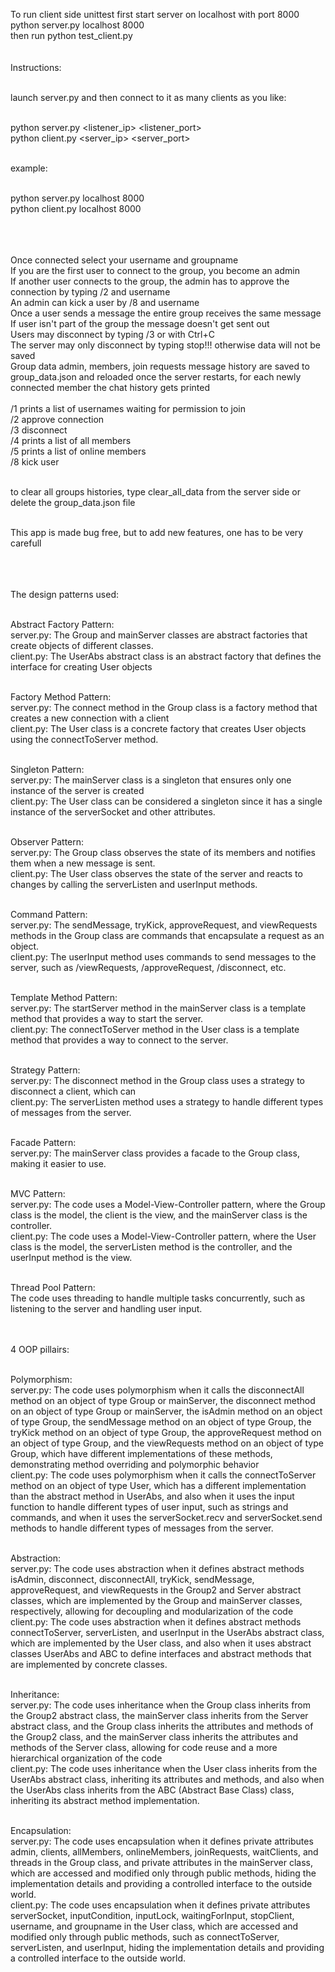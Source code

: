 To run client side unittest first start server on localhost with port 8000<br>
python server.py localhost 8000<br>
then run python test_client.py<br><br><br>
Instructions:<br><br>

launch server.py and then connect to it as many clients as you like:<br><br>

python server.py <listener_ip> <listener_port><br>
python client.py <server_ip> <server_port><br><br>

example:<br><br>

python server.py localhost 8000<br>
python client.py localhost 8000<br>
<br><br><br>


Once connected select your username and groupname<br>
If you are the first user to connect to the group, you become an admin<br>
If another user connects to the group, the admin has to approve the connection by typing /2 and username<br>
An admin can kick a user by /8 and username<br>
Once a user sends a message the entire group receives the same message<br>
If user isn't part of the group the message doesn't get sent out<br>
Users may disconnect by typing /3 or with Ctrl+C<br>
The server may only disconnect by typing stop!!! otherwise data will not be saved<br>
Group data admin, members, join requests message history are saved to group_data.json and reloaded once the server restarts, for each newly connected member the chat history gets printed<br>
<br>
/1 prints a list of usernames waiting for permission to join<br>
/2 approve connection<br>
/3 disconnect<br>
/4 prints a list of all members<br>
/5 prints a list of online members<br>
/8 kick user<br><br>

to clear all groups histories, type clear_all_data from the server side or delete the group_data.json file<br><br>

This app is made bug free, but to add new features, one has to be very carefull<br><br><br><br>




The design patterns used:<br><br>

Abstract Factory Pattern:<br>
server.py: The Group and mainServer classes are abstract factories that create objects of different classes.<br>
client.py: The UserAbs abstract class is an abstract factory that defines the interface for creating User objects<br><br>

Factory Method Pattern:<br>
server.py: The connect method in the Group class is a factory method that creates a new connection with a client<br>
client.py: The User class is a concrete factory that creates User objects using the connectToServer method.<br><br>

Singleton Pattern:<br>
server.py: The mainServer class is a singleton that ensures only one instance of the server is created<br>
client.py: The User class can be considered a singleton since it has a single instance of the serverSocket and other attributes.<br><br>

Observer Pattern:<br>
server.py: The Group class observes the state of its members and notifies them when a new message is sent.<br>
client.py: The User class observes the state of the server and reacts to changes by calling the serverListen and userInput methods.<br><br>

Command Pattern:<br>
server.py: The sendMessage, tryKick, approveRequest, and viewRequests methods in the Group class are commands that encapsulate a request as an object.<br>
client.py: The userInput method uses commands to send messages to the server, such as /viewRequests, /approveRequest, /disconnect, etc.<br><br>

Template Method Pattern:<br>
server.py: The startServer method in the mainServer class is a template method that provides a way to start the server.<br>
client.py: The connectToServer method in the User class is a template method that provides a way to connect to the server.<br><br>

Strategy Pattern:<br>
server.py: The disconnect method in the Group class uses a strategy to disconnect a client, which can<br>
client.py: The serverListen method uses a strategy to handle different types of messages from the server.<br><br>

Facade Pattern:<br>
server.py: The mainServer class provides a facade to the Group class, making it easier to use.<br><br>

MVC Pattern:<br>
server.py: The code uses a Model-View-Controller pattern, where the Group class is the model, the client is the view, and the mainServer class is the controller.<br>
client.py: The code uses a Model-View-Controller pattern, where the User class is the model, the serverListen method is the controller, and the userInput method is the view.<br><br>

Thread Pool Pattern:<br>
The code uses threading to handle multiple tasks concurrently, such as listening to the server and handling user input.<br><br><br>


4 OOP pillairs:<br><br>

Polymorphism:<br>
server.py: The code uses polymorphism when it calls the disconnectAll method on an object of type Group or mainServer, the disconnect method on an object of type Group or mainServer, the isAdmin method on an object of type Group, the sendMessage method on an object of type Group, the tryKick method on an object of type Group, the approveRequest method on an object of type Group, and the viewRequests method on an object of type Group, which have different implementations of these methods, demonstrating method overriding and polymorphic behavior<br>
client.py: The code uses polymorphism when it calls the connectToServer method on an object of type User, which has a different implementation than the abstract method in UserAbs, and also when it uses the input function to handle different types of user input, such as strings and commands, and when it uses the serverSocket.recv and serverSocket.send methods to handle different types of messages from the server.<br><br>

Abstraction:<br>
server.py: The code uses abstraction when it defines abstract methods isAdmin, disconnect, disconnectAll, tryKick, sendMessage, approveRequest, and viewRequests in the Group2 and Server abstract classes, which are implemented by the Group and mainServer classes, respectively, allowing for decoupling and modularization of the code<br>
client.py: The code uses abstraction when it defines abstract methods connectToServer, serverListen, and userInput in the UserAbs abstract class, which are implemented by the User class, and also when it uses abstract classes UserAbs and ABC to define interfaces and abstract methods that are implemented by concrete classes.<br><br>

Inheritance:<br>
server.py: The code uses inheritance when the Group class inherits from the Group2 abstract class, the mainServer class inherits from the Server abstract class, and the Group class inherits the attributes and methods of the Group2 class, and the mainServer class inherits the attributes and methods of the Server class, allowing for code reuse and a more hierarchical organization of the code<br>
client.py: The code uses inheritance when the User class inherits from the UserAbs abstract class, inheriting its attributes and methods, and also when the UserAbs class inherits from the ABC (Abstract Base Class) class, inheriting its abstract method implementation.<br><br>

Encapsulation:<br>
server.py: The code uses encapsulation when it defines private attributes admin, clients, allMembers, onlineMembers, joinRequests, waitClients, and threads in the Group class, and private attributes in the mainServer class, which are accessed and modified only through public methods, hiding the implementation details and providing a controlled interface to the outside world.<br>
client.py: The code uses encapsulation when it defines private attributes serverSocket, inputCondition, inputLock, waitingForInput, stopClient, username, and groupname in the User class, which are accessed and modified only through public methods, such as connectToServer, serverListen, and userInput, hiding the implementation details and providing a controlled interface to the outside world.